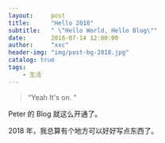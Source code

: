 ```yaml
---
layout:     post
title:      "Hello 2018"
subtitle:   " \"Hello World, Hello Blog\""
date:       2018-07-14 12:00:00
author:     "xxc"
header-img: "img/post-bg-2018.jpg"
catalog: true
tags:
    - 生活
---
```


> “Yeah It's on. ”



Peter 的 Blog 就这么开通了。

2018 年，我总算有个地方可以好好写点东西了。
